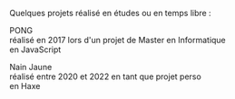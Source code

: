 <html>
<head>
</head>
<body>
	<p>
	Quelques projets réalisé en études ou en temps libre :
	</p>
	<p>
	<a href="/pong/pong3D.html" style="text-decoration: none;">PONG</a>
	<br>
	réalisé en 2017 lors d'un projet de Master en Informatique
	<br>
	en JavaScript
	</p>
	<p>
	<a href="/NainJaune/web/index.html" style="text-decoration: none;">Nain Jaune</a>
	<br>
	réalisé entre 2020 et 2022 en tant que projet perso
	<br>
	en Haxe
	</p>
</body>
</html>
